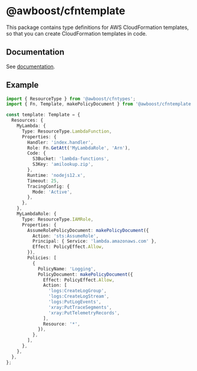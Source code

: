 # @awboost/cfntemplate

This package contains type definitions for AWS CloudFormation templates, so that you can create CloudFormation templates in code.

## Documentation

See [documentation](https://awboost.github.io/cfntemplate/).

## Example

```typescript
import { ResourceType } from '@awboost/cfntypes';
import { Fn, Template, makePolicyDocument } from '@awboost/cfntemplate';

const template: Template = {
  Resources: {
    MyLambda: {
      Type: ResourceType.LambdaFunction,
      Properties: {
        Handler: 'index.handler',
        Role: Fn.GetAtt('MyLambdaRole', 'Arn'),
        Code: {
          S3Bucket: 'lambda-functions',
          S3Key: 'amilookup.zip',
        },
        Runtime: 'nodejs12.x',
        Timeout: 25,
        TracingConfig: {
          Mode: 'Active',
        },
      },
    },
    MyLambdaRole: {
      Type: ResourceType.IAMRole,
      Properties: {
        AssumeRolePolicyDocument: makePolicyDocument({
          Action: 'sts:AssumeRole',
          Principal: { Service: 'lambda.amazonaws.com' },
          Effect: PolicyEffect.Allow,
        }),
        Policies: [
          {
            PolicyName: 'Logging',
            PolicyDocument: makePolicyDocument({
              Effect: PolicyEffect.Allow,
              Action: [
                'logs:CreateLogGroup',
                'logs:CreateLogStream',
                'logs:PutLogEvents',
                'xray:PutTraceSegments',
                'xray:PutTelemetryRecords',
              ],
              Resource: '*',
            }),
          },
        ],
      },
    },
  },
};
```
